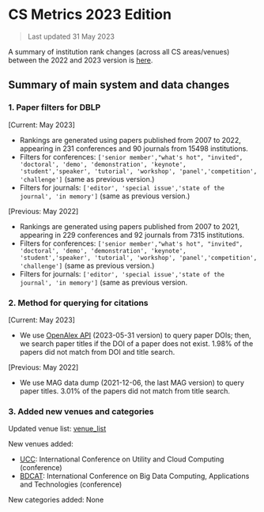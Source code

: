# CS Metrics 2023 Edition

> Last updated 31 May 2023

A summary of institution rank changes (across all CS areas/venues) between the 2022 and 2023 version is [here](https://github.com/csmetrics/csmetrics.org/blob/master/docs/2023_update_summary/2023_update_report.pdf).

## Summary of main system and data changes


### 1. Paper filters for DBLP

[Current: May 2023]
* Rankings are generated using papers published from 2007 to 2022, appearing in 231 conferences and 90 journals from 15498 institutions.
* Filters for conferences: `['senior member',"what's hot", "invited", 'doctoral', 'demo', 'demonstration', 'keynote', 'student','speaker', 'tutorial', 'workshop', 'panel','competition', 'challenge']` (same as previous version.)
* Filters for journals: `['editor', 'special issue','state of the journal', 'in memory']`
(same as previous version.)

[Previous: May 2022]
* Rankings are generated using papers published from 2007 to 2021, appearing in 229 conferences and 92 journals from 7315 institutions.
* Filters for conferences: `['senior member',"what's hot", "invited", 'doctoral', 'demo', 'demonstration', 'keynote', 'student','speaker', 'tutorial', 'workshop', 'panel','competition', 'challenge']` (same as previous version.)
* Filters for journals: `['editor', 'special issue','state of the journal', 'in memory']`
(same as previous version.


### 2. Method for querying for citations

[Current: May 2023]
* We use [OpenAlex API](https://docs.openalex.org/) (2023-05-31 version) to query paper DOIs; then, we search paper titles if the DOI of a paper does not exist.
1.98% of the papers did not match from DOI and title search.

[Previous: May 2022]
* We use MAG data dump (2021-12-06, the last MAG version) to query paper titles.
3.01% of the papers did not match from title search.


### 3. Added new venues and categories

Updated venue list: [venue_list](https://github.com/csmetrics/csmetrics.org/blob/master/app/data/venue_list.csv)

New venues added:
* [UCC](https://dblp.org/db/conf/ucc/): International Conference on Utility and Cloud Computing (conference)
* [BDCAT](https://dblp.org/db/conf/bdc/): International Conference on Big Data Computing, Applications and Technologies (conference)

New categories added: None
